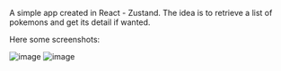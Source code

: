 A simple app created in React - Zustand.
The idea is to retrieve a list of pokemons and get its detail if wanted.

Here some screenshots:

![image](https://github.com/sergimoli/pokemon_finder_zustand/assets/95481090/74c34473-6c0f-495b-bcf3-57879fc37360)
![image](https://github.com/sergimoli/pokemon_finder_zustand/assets/95481090/082cd034-dcdb-46ac-9fb4-e923c770f529)

